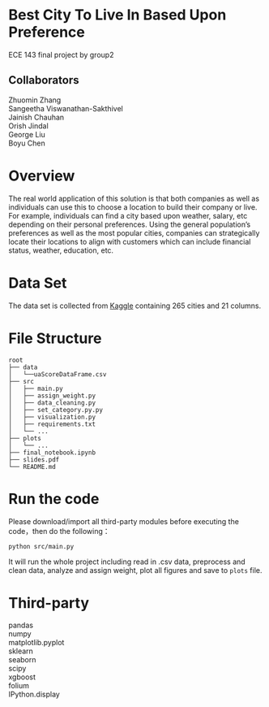 # Best City To Live In Based Upon Preference
ECE 143 final project by group2

## Collaborators
Zhuomin Zhang<br>
Sangeetha Viswanathan-Sakthivel <br>
Jainish Chauhan<br>
Orish Jindal<br>
George Liu<br>
Boyu Chen<br>


# Overview
The real world application of this solution is that both companies as well as individuals can use this to choose a location to build their company or live. For example, individuals can find a city based upon weather, salary, etc depending on their personal preferences. Using the general population’s preferences as well as the most popular cities, companies can strategically locate their locations to align with customers which can include financial status, weather, education, etc.

# Data Set
The data set is collected from [Kaggle](https://www.kaggle.com/orhankaramancode/city-quality-of-life-dataset) containing 265 cities and 21 columns.

# File Structure
```
root
├── data
│   └──uaScoreDataFrame.csv  
├── src
│   ├── main.py
│   ├── assign_weight.py
│   ├── data_cleaning.py
│   ├── set_category.py.py
│   ├── visualization.py
│   ├── requirements.txt
│   └── ...
├── plots
│   └── ...
├── final_notebook.ipynb
├── slides.pdf
└── README.md

```

# Run the code
Please download/import all third-party modules before executing the code，then do the following：

```
python src/main.py
``` 
It will run the whole project including read in .csv data, preprocess and clean data, analyze and assign weight, plot all figures and save to ```plots``` file.

# Third-party 
pandas<br>
numpy<br>
matplotlib.pyplot<br>
sklearn<br>
seaborn<br>
scipy<br>
xgboost<br>
folium<br>
IPython.display<br>
